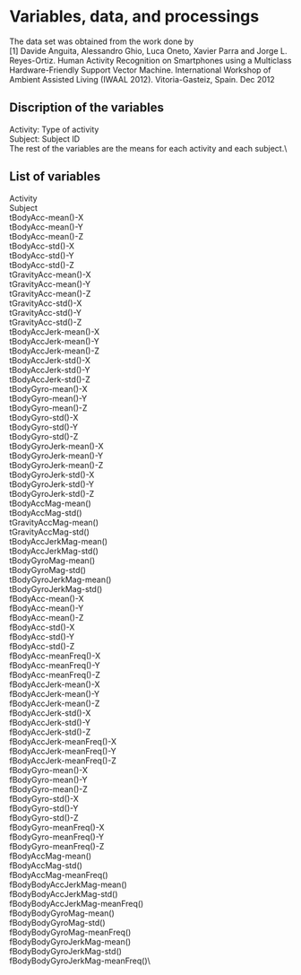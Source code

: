 # Variables, data, and processings

The data set was obtained from the work done by \
[1] Davide Anguita, Alessandro Ghio, Luca Oneto, Xavier Parra and Jorge L. Reyes-Ortiz. Human Activity Recognition on Smartphones using a Multiclass Hardware-Friendly Support Vector Machine. International Workshop of Ambient Assisted Living (IWAAL 2012). Vitoria-Gasteiz, Spain. Dec 2012



## Discription of the variables
Activity: Type of activity\
Subject: Subject ID\
The rest of the variables are the means for each activity and each subject.\

## List of variables
Activity\
Subject\
tBodyAcc-mean()-X\
tBodyAcc-mean()-Y\
tBodyAcc-mean()-Z\
tBodyAcc-std()-X\
tBodyAcc-std()-Y\
tBodyAcc-std()-Z\
tGravityAcc-mean()-X\
tGravityAcc-mean()-Y\
tGravityAcc-mean()-Z\
tGravityAcc-std()-X\
tGravityAcc-std()-Y\
tGravityAcc-std()-Z\
tBodyAccJerk-mean()-X\
tBodyAccJerk-mean()-Y\
tBodyAccJerk-mean()-Z\
tBodyAccJerk-std()-X\
tBodyAccJerk-std()-Y\
tBodyAccJerk-std()-Z\
tBodyGyro-mean()-X\
tBodyGyro-mean()-Y\
tBodyGyro-mean()-Z\
tBodyGyro-std()-X\
tBodyGyro-std()-Y\
tBodyGyro-std()-Z\
tBodyGyroJerk-mean()-X\
tBodyGyroJerk-mean()-Y\
tBodyGyroJerk-mean()-Z\
tBodyGyroJerk-std()-X\
tBodyGyroJerk-std()-Y\
tBodyGyroJerk-std()-Z\
tBodyAccMag-mean()\
tBodyAccMag-std()\
tGravityAccMag-mean()\
tGravityAccMag-std()\
tBodyAccJerkMag-mean()\
tBodyAccJerkMag-std()\
tBodyGyroMag-mean()\
tBodyGyroMag-std()\
tBodyGyroJerkMag-mean()\
tBodyGyroJerkMag-std()\
fBodyAcc-mean()-X\
fBodyAcc-mean()-Y\
fBodyAcc-mean()-Z\
fBodyAcc-std()-X\
fBodyAcc-std()-Y\
fBodyAcc-std()-Z\
fBodyAcc-meanFreq()-X\
fBodyAcc-meanFreq()-Y\
fBodyAcc-meanFreq()-Z\
fBodyAccJerk-mean()-X\
fBodyAccJerk-mean()-Y\
fBodyAccJerk-mean()-Z\
fBodyAccJerk-std()-X\
fBodyAccJerk-std()-Y\
fBodyAccJerk-std()-Z\
fBodyAccJerk-meanFreq()-X\
fBodyAccJerk-meanFreq()-Y\
fBodyAccJerk-meanFreq()-Z\
fBodyGyro-mean()-X\
fBodyGyro-mean()-Y\
fBodyGyro-mean()-Z\
fBodyGyro-std()-X\
fBodyGyro-std()-Y\
fBodyGyro-std()-Z\
fBodyGyro-meanFreq()-X\
fBodyGyro-meanFreq()-Y\
fBodyGyro-meanFreq()-Z\
fBodyAccMag-mean()\
fBodyAccMag-std()\
fBodyAccMag-meanFreq()\
fBodyBodyAccJerkMag-mean()\
fBodyBodyAccJerkMag-std()\
fBodyBodyAccJerkMag-meanFreq()\
fBodyBodyGyroMag-mean()\
fBodyBodyGyroMag-std()\
fBodyBodyGyroMag-meanFreq()\
fBodyBodyGyroJerkMag-mean()\
fBodyBodyGyroJerkMag-std()\
fBodyBodyGyroJerkMag-meanFreq()\

